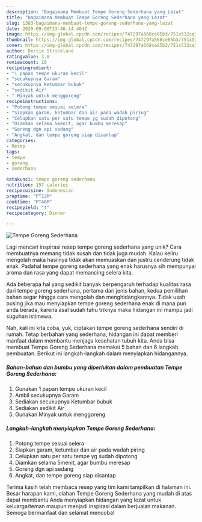 ```yaml
---
description: "Bagaimana Membuat Tempe Goreng Sederhana yang Lezat"
title: "Bagaimana Membuat Tempe Goreng Sederhana yang Lezat"
slug: 1383-bagaimana-membuat-tempe-goreng-sederhana-yang-lezat
date: 2020-09-08T23:46:14.404Z
image: https://img-global.cpcdn.com/recipes/747297a568ce85b3/751x532cq70/tempe-goreng-sederhana-foto-resep-utama.jpg
thumbnail: https://img-global.cpcdn.com/recipes/747297a568ce85b3/751x532cq70/tempe-goreng-sederhana-foto-resep-utama.jpg
cover: https://img-global.cpcdn.com/recipes/747297a568ce85b3/751x532cq70/tempe-goreng-sederhana-foto-resep-utama.jpg
author: Bertie Strickland
ratingvalue: 3.8
reviewcount: 10
recipeingredient:
- "1 papan tempe ukuran kecil"
- "secukupnya Garam"
- "secukupnya Ketumbar bubuk"
- "sedikit Air"
- " Minyak untuk menggoreng"
recipeinstructions:
- "Potong tempe sesuai selera"
- "Siapkan garam, ketumbar dan air pada wadah piring"
- "Celupkan satu per satu tempe yg sudah dipotong"
- "Diamkan selama 5menit, agar bumbu meresap"
- "Goreng dgn api sedang"
- "Angkat, dan tempe goreng siap disantap"
categories:
- Resep
tags:
- tempe
- goreng
- sederhana

katakunci: tempe goreng sederhana 
nutrition: 157 calories
recipecuisine: Indonesian
preptime: "PT12M"
cooktime: "PT46M"
recipeyield: "4"
recipecategory: Dinner

---
```



![Tempe Goreng Sederhana](https://img-global.cpcdn.com/recipes/747297a568ce85b3/751x532cq70/tempe-goreng-sederhana-foto-resep-utama.jpg)

Lagi mencari inspirasi resep tempe goreng sederhana yang unik? Cara membuatnya memang tidak susah dan tidak juga mudah. Kalau keliru mengolah maka hasilnya tidak akan memuaskan dan justru cenderung tidak enak. Padahal tempe goreng sederhana yang enak harusnya sih mempunyai aroma dan rasa yang dapat memancing selera kita.



Ada beberapa hal yang sedikit banyak berpengaruh terhadap kualitas rasa dari tempe goreng sederhana, pertama dari jenis bahan, kedua pemilihan bahan segar hingga cara mengolah dan menghidangkannya. Tidak usah pusing jika mau menyiapkan tempe goreng sederhana enak di mana pun anda berada, karena asal sudah tahu triknya maka hidangan ini mampu jadi suguhan istimewa.


Nah, kali ini kita coba, yuk, ciptakan tempe goreng sederhana sendiri di rumah. Tetap berbahan yang sederhana, hidangan ini dapat memberi manfaat dalam membantu menjaga kesehatan tubuh kita. Anda bisa membuat Tempe Goreng Sederhana memakai 5 bahan dan 6 langkah pembuatan. Berikut ini langkah-langkah dalam menyiapkan hidangannya.

<!--inarticleads1-->

##### Bahan-bahan dan bumbu yang diperlukan dalam pembuatan Tempe Goreng Sederhana:

1. Gunakan 1 papan tempe ukuran kecil
1. Ambil secukupnya Garam
1. Sediakan secukupnya Ketumbar bubuk
1. Sediakan sedikit Air
1. Gunakan  Minyak untuk menggoreng




<!--inarticleads2-->

##### Langkah-langkah menyiapkan Tempe Goreng Sederhana:

1. Potong tempe sesuai selera
1. Siapkan garam, ketumbar dan air pada wadah piring
1. Celupkan satu per satu tempe yg sudah dipotong
1. Diamkan selama 5menit, agar bumbu meresap
1. Goreng dgn api sedang
1. Angkat, dan tempe goreng siap disantap




Terima kasih telah membaca resep yang tim kami tampilkan di halaman ini. Besar harapan kami, olahan Tempe Goreng Sederhana yang mudah di atas dapat membantu Anda menyiapkan hidangan yang lezat untuk keluarga/teman maupun menjadi inspirasi dalam berjualan makanan. Semoga bermanfaat dan selamat mencoba!
